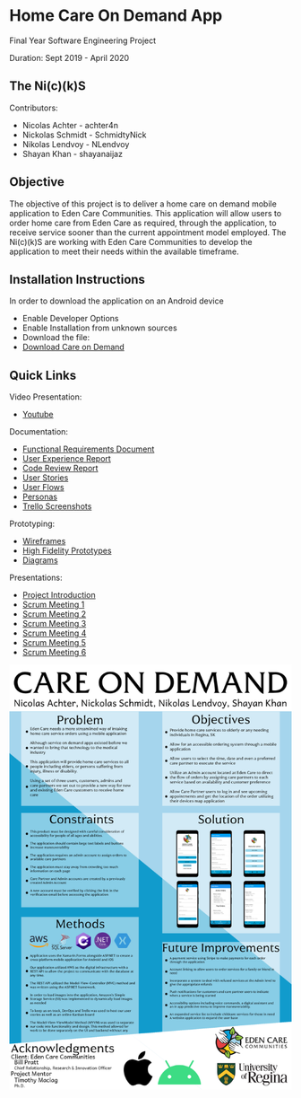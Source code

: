 # Home Care On Demand App
Final Year Software Engineering Project

Duration: Sept 2019 - April 2020

## The Ni(c)(k)S
Contributors:
- Nicolas Achter - achter4n
- Nickolas Schmidt - SchmidtyNick
- Nikolas Lendvoy - NLendvoy
- Shayan Khan - shayanaijaz

## Objective
The objective of this project is to deliver a home care on demand mobile application to Eden Care Communities. This application will allow users to order home care from Eden Care as required, through the application, to receive service sooner than the current appointment model employed. The Ni(c)(k)S are working with Eden Care Communities to develop the application to meet their needs within the available timeframe.

## Installation Instructions
In order to download the application on an Android device
- Enable Developer Options
- Enable Installation from unknown sources
- Download the file:
- [Download Care on Demand](./Source%20Code/com.companyname.careondemand.apk)

## Quick Links
Video Presentation:
- [Youtube](https://www.youtube.com/watch?v=LBN8w-EYp8w)

Documentation:
- [Functional Requirements Document](./Documentation/Functional%20Requirements%20Document.pdf)
- [User Experience Report](./Documentation/Experience%20Report.pdf)
- [Code Review Report](./Documentation/Code%20Review.pdf)
- [User Stories](./Documentation/User%20Stories.pdf)
- [User Flows](./Documentation/User%20Flows.pdf)
- [Personas](./Documentation/Eden%20Care%20Personas.pdf)
- [Trello Screenshots](./Documentation/Screenshots)

Prototyping:
- [Wireframes](./Prototypes/Wireframes)
- [High Fidelity Prototypes](./Prototypes/HighFidelityPrototypes)
- [Diagrams](./Prototypes/Diagrams)

Presentations:
- [Project Introduction](./Presentations/Project%20Introduction.pptx.pdf)
- [Scrum Meeting 1](./Presentations/October%2021st%20Scrum.pdf)
- [Scrum Meeting 2](./Presentations/October%2031st%20Scrum.pdf)
- [Scrum Meeting 3](./Presentations/November%2022nd%20Scrum.pdf)
- [Scrum Meeting 4](./Presentations/January%2014th%20Scrum.pdf)
- [Scrum Meeting 5](./Presentations/February%204th%20Scrum.pdf)
- [Scrum Meeting 6](./Presentations/March%2010th%20Scrum.pdf)

![Poster](./Documentation/Poster.png)
